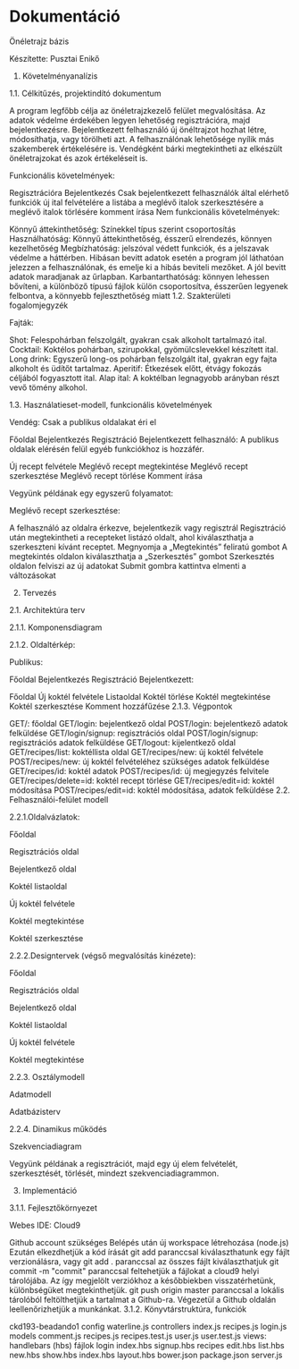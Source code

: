 # Dokumentáció

Önéletrajz bázis

Készítette: Pusztai Enikő

1. Követelményanalízis

1.1. Célkitűzés, projektindító dokumentum

A program legfőbb célja az önéletrajzkezelő felület megvalósítása. Az adatok védelme érdekében legyen lehetőség regisztrációra, majd bejelentkezésre. Bejelentkezett felhasználó új önéltrajzot hozhat létre, módosíthatja, vagy törölheti azt. A felhasználónak lehetősége nyílik más szakemberek értékelésére is. Vendégként bárki megtekintheti az elkészült önéletrajzokat és azok értékeléseit is.

Funkcionális követelmények:

Regisztrációra
Bejelentkezés
Csak bejelentkezett felhasználók által elérhető funkciók
új ital felvételére a listába
a meglévő italok szerkesztésére
a meglévő italok törlésére
komment írása
Nem funkcionális követelmények:

Könnyű áttekinthetőség: Színekkel típus szerint csoportosítás
Használhatóság: Könnyű áttekinthetőség, ésszerű elrendezés, könnyen kezelhetőség
Megbízhatóság: jelszóval védett funkciók, és a jelszavak védelme a háttérben. Hibásan bevitt adatok esetén a program jól láthatóan jelezzen a felhasználónak, és emelje ki a hibás beviteli mezőket. A jól bevitt adatok maradjanak az űrlapban.
Karbantarthatóság: könnyen lehessen bővíteni, a különböző típusú fájlok külön csoportosítva, ésszerűen legyenek felbontva, a könnyebb fejleszthetőség miatt
1.2. Szakterületi fogalomjegyzék

Fajták:

Shot: Felespohárban felszolgált, gyakran csak alkoholt tartalmazó ital.
Cocktail: Koktélos pohárban, szirupokkal, gyömülcslevekkel készített ital.
Long drink: Egyszerű long-os pohárban felszolgált ital, gyakran egy fajta alkoholt és üdítőt tartalmaz.
Aperitif: Étkezések előtt, étvágy fokozás céljából fogyasztott ital.
Alap ital: A koktélban legnagyobb arányban részt vevő tömény alkohol.

1.3. Használatieset-modell, funkcionális követelmények

Vendég: Csak a publikus oldalakat éri el

Főoldal
Bejelentkezés
Regisztráció
Bejelentkezett felhasználó: A publikus oldalak elérésén felül egyéb funkciókhoz is hozzáfér.

Új recept felvétele
Meglévő recept megtekintése
Meglévő recept szerkesztése
Meglévő recept törlése
Komment írása


Vegyünk példának egy egyszerű folyamatot:

Meglévő recept szerkesztése:

A felhasználó az oldalra érkezve, bejelentkezik vagy regisztrál
Regisztráció után megtekintheti a recepteket listázó oldalt, ahol kiválaszthatja a szerkeszteni kívánt receptet.
Megnyomja a „Megtekintés” feliratú gombot
A megtekintés oldalon kiválaszthatja a „Szerkesztés” gombot
Szerkesztés oldalon felviszi az új adatokat
Submit gombra kattintva elmenti a változásokat


2. Tervezés

2.1. Architektúra terv

2.1.1. Komponensdiagram



2.1.2. Oldaltérkép:

Publikus:

Főoldal
Bejelentkezés
Regisztráció
Bejelentkezett:

Főoldal
Új koktél felvétele
Listaoldal
Koktél törlése
Koktél megtekintése
Koktél szerkesztése
Komment hozzáfűzése
2.1.3. Végpontok

GET/: főoldal
GET/login: bejelentkező oldal
POST/login: bejelentkező adatok felküldése
GET/login/signup: regisztrációs oldal
POST/login/signup: regisztrációs adatok felküldése
GET/logout: kijelentkező oldal
GET/recipes/list: koktéllista oldal
GET/recipes/new: új koktél felvétele
POST/recipes/new: új koktél felvételéhez szükséges adatok felküldése
GET/recipes/id: koktél adatok
POST/recipes/id: új megjegyzés felvitele
GET/recipes/delete=id: koktél recept törlése
GET/recipes/edit=id: koktél módosítása
POST/recipes/edit=id: koktél módosítása, adatok felküldése
2.2. Felhasználói-felület modell

2.2.1.Oldalvázlatok:

Főoldal 

Regisztrációs oldal 

Bejelentkező oldal 

Koktél listaoldal 

Új koktél felvétele 

Koktél megtekintése 

Koktél szerkesztése 

2.2.2.Designtervek (végső megvalósítás kinézete):

Főoldal 

Regisztrációs oldal 

Bejelentkező oldal 

Koktél listaoldal 

Új koktél felvétele 

Koktél megtekintése 

2.2.3. Osztálymodell

Adatmodell



Adatbázisterv



2.2.4. Dinamikus működés

Szekvenciadiagram

Vegyünk példának a regisztrációt, majd egy új elem felvételét, szerkesztését, törlését, mindezt szekvenciadiagrammon.



3. Implementáció

3.1.1. Fejlesztőkörnyezet

Webes IDE: Cloud9

Github account szükséges
Belépés után új workspace létrehozása (node.js)
Ezután elkezdhetjük a kód írását
git add paranccsal kiválaszthatunk egy fájlt verzionálásra, vagy git add . paranccsal az összes fájlt kiválaszthatjuk
git commit -m "commit" paranccsal feltehetjük a fájlokat a cloud9 helyi tárolójába. Az így megjelölt verziókhoz a későbbiekben visszatérhetünk, különbségüket megtekinthetjük.
git push origin master paranccsal a lokális tárolóból feltölthetjük a tartalmat a Github-ra.
Végezetül a Github oldalán leellenőrizhetjük a munkánkat.
3.1.2. Könyvtárstruktúra, funkciók

ckd193-beadando1
config
waterline.js
controllers
index.js
recipes.js
login.js
models
comment.js
recipes.js
recipes.test.js
user.js
user.test.js
views: handlebars (hbs) fájlok
login
index.hbs
signup.hbs
recipes
edit.hbs
list.hbs
new.hbs
show.hbs
index.hbs
layout.hbs
bower.json
package.json
server.js
